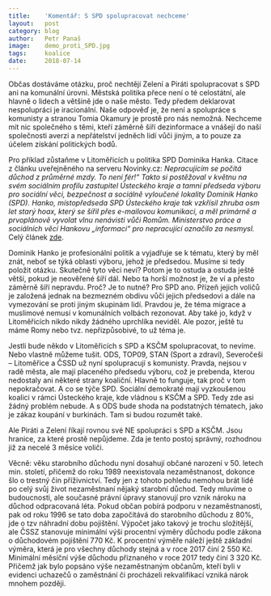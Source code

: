 ```yaml
---
title:	  'Komentář: S SPD spolupracovat nechceme'
layout:	  post
category: blog
author:	  Petr Panaš
image:	  demo_proti_SPD.jpg
tags:	  koalice
date:	  2018-07-14
---
```

Občas dostáváme otázku, proč nechtějí Zelení a Piráti spolupracovat s SPD ani na komunální úrovni. Městská politika přece není o té celostátní, ale hlavně o lidech a většině jde  o naše město. Tedy předem deklarovat nespolupráci je iracionální. Naše odpověď je, že není a spolupráce s komunisty a stranou Tomia Okamury je prostě pro nás nemožná. Nechceme mít nic společného s těmi, kteří záměrně šíří dezinformace a vnášejí do naší společnosti averzi a nepřátelství jedněch lidí vůči jiným, a to pouze za účelem získání politických bodů.

Pro příklad zůstaňme v Litoměřicích u politika SPD Dominika Hanka. Citace z článku uveřejněného na serveru Novinky.cz: *Nepracujícím se počítá důchod z průměrné mzdy. To není fér!“ Takto si postěžoval v květnu na svém sociálním profilu zastupitel Ústeckého kraje a tamní předseda výboru pro sociální věci, bezpečnost a sociálně vyloučené lokality Dominik Hanko (SPD). Hanko, místopředseda SPD Ústeckého kraje tak vzkřísil zhruba osm let starý hoax, který se šířil přes e-mailovou komunikaci, a měl primárně a prvoplánově vyvolat vlnu nenávisti vůči Romům. Ministerstvo práce a sociálních věcí Hankovu „informaci“ pro nepracující označilo za nesmysl.* Celý článek [zde](https://www.novinky.cz/domaci/477406-sef-socialniho-vyboru-na-ustecku-za-spd-siri-nesmysly-o-duchodech.html).

Dominik Hanko je profesionální politik a vyjadřuje se k tématu, který by měl znát, neboť se týká oblasti výboru, jehož je předsedou. Musíme si tedy položit otázku. Skutečně tyto věci neví? Potom je to ostuda a ostuda ještě větší, pokud je neověřené šíří dál. Nebo ta horší možnost je,  že  ví  a přesto záměrně šíří nepravdu. Proč? Je to nutné? Pro SPD ano. Přízeň jejich voličů je založená jednak na bezmezném obdivu vůči jejich předsedovi a dále na vymezování se proti jiným skupinám lidí. Pravdou je, že téma migrace a muslimové nemusí v komunálních volbách rezonovat. Aby také jo, když v Litoměřicích nikdo nikdy žádného uprchlíka neviděl. Ale pozor, ještě tu máme Romy nebo tvz. nepřizpůsobivé, to už téma je.
 
Jestli bude někdo v Litoměřicích s SPD a KSČM spolupracovat, to nevíme. Nebo vlastně můžeme tušit. ODS, TOP09, STAN (Sport a zdraví), Severočeši – Litoměřice a ČSSD už nyní spolupracují s komunisty. Pravda, nejsou v radě města, ale mají placeného předsedu výboru, což je prebenda, kterou nedostaly ani některé strany koaliční. Hlavně to funguje, tak proč v tom nepokračovat. A co se týče SPD. Sociální demokraté mají vyzkoušenou koalici v rámci Ústeckého kraje, kde vládnou s KSČM a SPD. Tedy zde asi žádný problém nebude. A s ODS bude shoda na podstatných tématech, jako je zákaz koupání v burkinách. Tam si budou rozumět také.
 
Ale Piráti a Zelení říkají rovnou své NE spolupráci s SPD a KSČM. Jsou hranice, za které prostě nepůjdeme. Zda je tento postoj správný, rozhodnou již za necelé 3 měsíce voliči.

Věcně: věku starobního důchodu nyní dosahují občané narození v 50. letech min. století, přičemž do roku 1989 neexistovala nezaměstnanost, dokonce šlo o trestný čin příživnictví. Tedy jen z tohoto pohledu nemohou brát lidé po celý svůj život nezaměstnaní nějaký starobní důchod. Tedy mluvíme o budoucnosti, ale současné právní úpravy stanovují pro vznik nároku na důchod odpracovaná léta. Pokud občan pobírá podporu v nezaměstnanosti, pak od roku 1996 se tato doba započítává do starobního důchodu z 80%, jde o tzv náhradní dobu pojištění. Výpočet jako takový je trochu složitější, ale ČSSZ stanovuje minimální výši procentní výměry důchodu podle zákona o důchodovém pojištění 770 Kč. K procentní výměře náleží ještě základní výměra, která je pro všechny důchody stejná a v roce 2017 činí 2 550 Kč. Minimální měsíční výše důchodu přiznaného v roce 2017 tedy činí 3 320 Kč. Přičemž jak bylo popsáno výše nezaměstnaným občanům, kteří byli v evidenci uchazečů o zaměstnání či procházeli rekvalifikací vzniká nárok mnohem později.   

